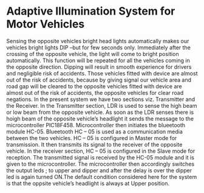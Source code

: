# Adaptive Illumination System for Motor Vehicles
Sensing the opposite vehicles bright head lights
automatically makes our vehicles bright lights DIP –but for few seconds only.
Immediately after the crossing of the opposite vehicle, the light will come to bright
position automatically. This function will be repeated for all the vehicles coming in the
opposite direction. Dipping will result in smooth experience for
drivers and negligible risk of accidents. Those vehicles fitted with device are almost
out of the risk of accidents, because by giving signal our vehicle area and road gap
will be cleared to the opposite vehicles fitted with device are almost out of the risk of
accidents, the opposite vehicles for clear road negations. In the present system we
have two sections viz. Transmitter and the Receiver.
In the Transmitter section, LDR is used to sense the high beam or low beam from the
opposite vehicle. As soon as the LDR senses there is hoigh beam of the opposite
vehicle’s headlight it sends the message to the microcontroller PIC18F458.
Microcontroller then initiates the blueetooth module HC-05. Blueetooth HC – 05 is
used as a communication media between the two vehicles. HC – 05 is configured in
Master mode for transmission. It then transmits its signal to the receiver of the
opposite vehicle.
In the receiver section, HC – 05 is configured in the Slave mode for reception. The
transmitted signal is received by the HC-05 module and it is given to the
microcontroller. The microcontroller then accordingly switches the output leds ; to
upper and dipper and after the delay is over the dipper led is again turned ON.The
default condition considered here for the system is that the oppsite vehicle’s headlight
is always at Upper position. 

